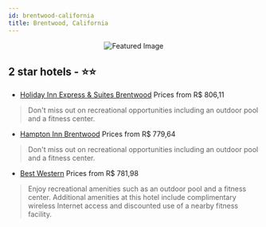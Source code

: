 ```yaml
---
id: brentwood-california
title: Brentwood, California
---
```


<center><img src="https://i.travelapi.com/hotels/16000000/15590000/15581600/15581580/46f64454_z.jpg" alt="Featured Image" /></center>


##  2 star hotels - ⭐️⭐️

-    [Holiday Inn Express & Suites Brentwood](https://us.hurb.com/hotels/brentwood/holiday-inn-express-suites-brentwood-JNP-JP645254?cmp=18055) Prices from R$ 806,11
   > Don't miss out on recreational opportunities including an outdoor pool and a fitness center.
-    [Hampton Inn Brentwood](https://us.hurb.com/hotels/brentwood/hampton-inn-brentwood-JNP-JP030664?cmp=18055) Prices from R$ 779,64
   > Don't miss out on recreational opportunities including an outdoor pool and a fitness center.
-    [Best Western](https://us.hurb.com/hotels/brentwood/best-western-JNP-JP778366?cmp=18055) Prices from R$ 781,98
   > Enjoy recreational amenities such as an outdoor pool and a fitness center. Additional amenities at this hotel include complimentary wireless Internet access and discounted use of a nearby fitness facility.
